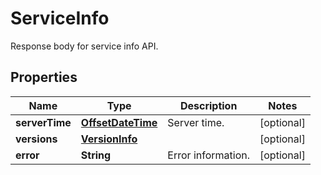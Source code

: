 

# ServiceInfo

Response body for service info API.
## Properties

Name | Type | Description | Notes
------------ | ------------- | ------------- | -------------
**serverTime** | [**OffsetDateTime**](OffsetDateTime.md) | Server time. |  [optional]
**versions** | [**VersionInfo**](VersionInfo.md) |  |  [optional]
**error** | **String** | Error information. |  [optional]



